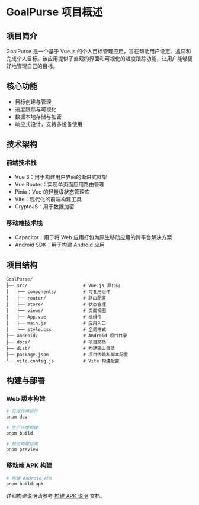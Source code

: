 # GoalPurse 项目概述

## 项目简介

GoalPurse 是一个基于 Vue.js 的个人目标管理应用，旨在帮助用户设定、追踪和完成个人目标。该应用提供了直观的界面和可视化的进度跟踪功能，让用户能够更好地管理自己的目标。

## 核心功能

- 目标创建与管理
- 进度跟踪与可视化
- 数据本地存储与加密
- 响应式设计，支持多设备使用

## 技术架构

### 前端技术栈

- Vue 3：用于构建用户界面的渐进式框架
- Vue Router：实现单页面应用路由管理
- Pinia：Vue 的轻量级状态管理库
- Vite：现代化的前端构建工具
- CryptoJS：用于数据加密

### 移动端技术栈

- Capacitor：用于将 Web 应用打包为原生移动应用的跨平台解决方案
- Android SDK：用于构建 Android 应用

## 项目结构

```
GoalPurse/
├── src/                     # Vue.js 源代码
│   ├── components/          # 可复用组件
│   ├── router/              # 路由配置
│   ├── store/               # 状态管理
│   ├── views/               # 页面视图
│   ├── App.vue              # 根组件
│   ├── main.js              # 应用入口
│   └── style.css            # 全局样式
├── android/                 # Android 项目目录
├── docs/                    # 项目文档
├── dist/                    # 构建输出目录
├── package.json             # 项目依赖和脚本配置
└── vite.config.js           # Vite 构建配置
```

## 构建与部署

### Web 版本构建

```bash
# 开发环境运行
pnpm dev

# 生产环境构建
pnpm build

# 预览构建结果
pnpm preview
```

### 移动端 APK 构建

```bash
# 构建 Android APK
pnpm build:apk
```

详细构建说明请参考 [构建 APK 说明](./building-apk.md) 文档。